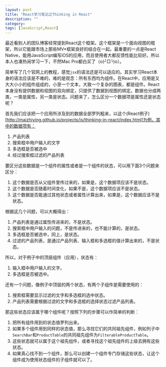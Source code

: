 ```yaml
---
layout: post
title: "React学习笔记之Thinking in React"
description: ""
category: 
tags: [JavaScript,React]
---
```


最近看别人的团队博客经常提到React这个框架。这个框架是一个面向视图的框架，所以它能跟市场上那些MV*框架良好的结合在一起。最重要的一点是React Native，能用JavaScript编写iOS的应用，而且使用者大都反馈性能比较好。所以本人也凑热闹学习一下，不然Mac Pro都白买了（o(╯□╰)o）。

简单写了几个官网上的教程，感觉`jsx`的语法还是可以适应的。其实学习React本身的语法应该是不难的，难的是观念：所有东西均为组件。在React中，应用是又大大小小的组件组成的，小至一个文本，大致一个复杂的图表，都是组件。React本身没有提供数据和视图的双向绑定，只提供了数据到视图的绑定。数据也分成两类，一类是属性，另一类是状态。问题来了，怎么区分一个数据项是属性还是状态呢？

首先我们应该把一个应用所涉及到的数据全部罗列粗来，以这个(React例子)[http://maizhiying.github.io/projects/js/thinking-in-react/index.html]为例，其中的数据项有：

1. 产品列表
2. 搜索框中用户输入的文字
3. 多选框是否被选中
4. 经过搜索框过滤的产品列表

要区分这些数据是一个组件的属性或者是一个组件的状态，可以用下面3个问题来区分：

1. 这个数据是否从父组件里传过来的，如果是，这个数据项应该不是状态。
2. 这个数据是否随着时间变化，如果不是，这个数据项应该不是状态。
3. 这个数据是否能通过其他状态或者属性计算出来，如果是，这个数据应该不是状态。

根据这几个问题，可以大概得出：

1. 产品列表是通过属性传进来的，不是状态。
2. 搜索框中用户输入的问题，不是传进来的，也不能计算的，是状态。
3. 多选框是否被选中，同上，是状态。
4. 过滤的产品列表，是通过产品列表、输入框和多选框的值计算出来的，不是状态。

所以，对于例子中的顶层组件（应用），状态有：

1. 输入框中用户输入的文字。
2. 多选框是否被选中。

还有一个问题，像例子中顶层的两个状态，有两个子组件是需要使用的：

1. 搜索框需要显示过滤的文字和多选框的选中状态。
2. 产品列表需要根据过滤的文字和多选框的选择状态过滤产品列表。

那这些状态应该属于哪个组件呢？按照下列的步骤可以作简单的判断：

1. 把所有组件用到的状态值罗列出来。
2. 如果多个组件用到同样的状态值，那么寻找它们的共同祖先组件，例如列子中`SearchBar`和`ProductTable`的共同祖先组件为`FilterableProductTable`。
3. 这些状态就可以属于这个祖先组件，或者寻找这个祖先组件的上级去拥有这些状态。
4. 如果真心找不到一个组件，那么可以创建一个组件专门存储这些状态，让这个组件成为使用状态组件的子组件就可以了。
